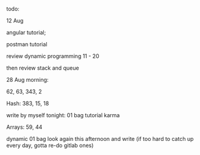 todo: 

12 Aug

angular tutorial; 

postman tutorial

review dynamic programming 11 - 20 

then review stack and queue



28 Aug morning: 

62, 63, 343, 2

Hash: 383, 15, 18

write by myself tonight: 01 bag tutorial karma

Arrays: 59, 44

dynamic 01 bag look again this afternoon and write (if too hard to catch up every day, gotta re-do gitlab ones)

